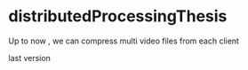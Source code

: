# distributedProcessingThesis
Up to now , we can compress multi video files from each client

last version